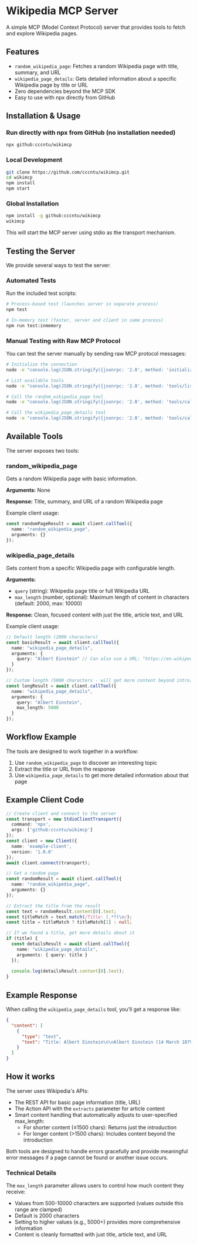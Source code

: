# Wikipedia MCP Server

A simple MCP (Model Context Protocol) server that provides tools to fetch and explore Wikipedia pages.

## Features

- `random_wikipedia_page`: Fetches a random Wikipedia page with title, summary, and URL
- `wikipedia_page_details`: Gets detailed information about a specific Wikipedia page by title or URL
- Zero dependencies beyond the MCP SDK
- Easy to use with npx directly from GitHub

## Installation & Usage

### Run directly with npx from GitHub (no installation needed)

```bash
npx github:cccntu/wikimcp
```

### Local Development

```bash
git clone https://github.com/cccntu/wikimcp.git
cd wikimcp
npm install
npm start
```

### Global Installation

```bash
npm install -g github:cccntu/wikimcp
wikimcp
```

This will start the MCP server using stdio as the transport mechanism.

## Testing the Server

We provide several ways to test the server:

### Automated Tests

Run the included test scripts:

```bash
# Process-based test (launches server in separate process)
npm test

# In-memory test (faster, server and client in same process)
npm run test:inmemory
```

### Manual Testing with Raw MCP Protocol

You can test the server manually by sending raw MCP protocol messages:

```bash
# Initialize the connection
node -e "console.log(JSON.stringify({jsonrpc: '2.0', method: 'initialize', params: {capabilities: {}, protocolVersion: '2025-03-26', clientInfo: {name: 'test', version: '1.0.0'}}, id: '1'}))" | node src/server.js

# List available tools
node -e "console.log(JSON.stringify({jsonrpc: '2.0', method: 'tools/list', params: {}, id: '2'}))" | node src/server.js

# Call the random_wikipedia_page tool
node -e "console.log(JSON.stringify({jsonrpc: '2.0', method: 'tools/call', params: {name: 'random_wikipedia_page', arguments: {}}, id: '3'}))" | node src/server.js

# Call the wikipedia_page_details tool
node -e "console.log(JSON.stringify({jsonrpc: '2.0', method: 'tools/call', params: {name: 'wikipedia_page_details', arguments: {query: 'Albert Einstein'}}, id: '4'}))" | node src/server.js
```

## Available Tools

The server exposes two tools:

### random_wikipedia_page

Gets a random Wikipedia page with basic information.

**Arguments:** None

**Response:** Title, summary, and URL of a random Wikipedia page

Example client usage:
```typescript
const randomPageResult = await client.callTool({
  name: "random_wikipedia_page",
  arguments: {}
});
```

### wikipedia_page_details

Gets content from a specific Wikipedia page with configurable length.

**Arguments:** 
- `query` (string): Wikipedia page title or full Wikipedia URL
- `max_length` (number, optional): Maximum length of content in characters (default: 2000, max: 10000)

**Response:** Clean, focused content with just the title, article text, and URL

Example client usage:
```typescript
// Default length (2000 characters)
const basicResult = await client.callTool({
  name: "wikipedia_page_details",
  arguments: {
    query: "Albert Einstein" // Can also use a URL: "https://en.wikipedia.org/wiki/Albert_Einstein"
  }
});

// Custom length (5000 characters - will get more content beyond intro)
const longResult = await client.callTool({
  name: "wikipedia_page_details",
  arguments: {
    query: "Albert Einstein",
    max_length: 5000
  }
});
```

## Workflow Example

The tools are designed to work together in a workflow:

1. Use `random_wikipedia_page` to discover an interesting topic
2. Extract the title or URL from the response
3. Use `wikipedia_page_details` to get more detailed information about that page

## Example Client Code

```typescript
// Create client and connect to the server
const transport = new StdioClientTransport({
  command: 'npx',
  args: ['github:cccntu/wikimcp']
});
const client = new Client({
  name: 'example-client',
  version: '1.0.0'
});
await client.connect(transport);

// Get a random page
const randomResult = await client.callTool({
  name: "random_wikipedia_page",
  arguments: {}
});

// Extract the title from the result
const text = randomResult.content[0].text;
const titleMatch = text.match(/Title: (.*?)\n/);
const title = titleMatch ? titleMatch[1] : null;

// If we found a title, get more details about it
if (title) {
  const detailsResult = await client.callTool({
    name: "wikipedia_page_details",
    arguments: { query: title }
  });
  
  console.log(detailsResult.content[0].text);
}
```

## Example Response

When calling the `wikipedia_page_details` tool, you'll get a response like:

```json
{
  "content": [
    {
      "type": "text",
      "text": "Title: Albert Einstein\n\nAlbert Einstein (14 March 1879 – 18 April 1955) was a German-born theoretical physicist who is best known for developing the theory of relativity. Einstein also made important contributions to quantum mechanics, a revolution in physics begun at the start of the 20th century. His mass–energy equivalence formula E = mc2, which arises from relativity theory, has been dubbed \"the world's most famous equation\". His work is also known for its influence on the philosophy of science. He received the 1921 Nobel Prize in Physics \"for his services to theoretical physics, and especially for his discovery of the law of the photoelectric effect\", a pivotal step in the development of quantum theory. His intellectual achievements and originality resulted in \"Einstein\" becoming synonymous with \"genius\".\n\nURL: https://en.wikipedia.org/wiki/Albert_Einstein"
    }
  ]
}
```

## How it works

The server uses Wikipedia's APIs:
- The REST API for basic page information (title, URL)
- The Action API with the `extracts` parameter for article content
- Smart content handling that automatically adjusts to user-specified max_length:
  - For shorter content (≤1500 chars): Returns just the introduction
  - For longer content (>1500 chars): Includes content beyond the introduction

Both tools are designed to handle errors gracefully and provide meaningful error messages if a page cannot be found or another issue occurs.

### Technical Details

The `max_length` parameter allows users to control how much content they receive:
- Values from 500-10000 characters are supported (values outside this range are clamped)
- Default is 2000 characters
- Setting to higher values (e.g., 5000+) provides more comprehensive information
- Content is cleanly formatted with just title, article text, and URL